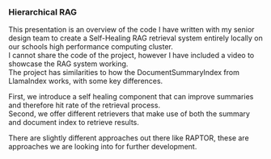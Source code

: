 ### Hierarchical RAG

This presentation is an overview of the code I have written with my senior design team to create a Self-Healing RAG retrieval system entirely locally on our schools high performance computing cluster.    
I cannot share the code of the project, however I have included a video to showcase the RAG system working.   
The project has similarities to how the DocumentSummaryIndex from LlamaIndex works, with some key differences.

First, we introduce a self healing component that can improve summaries and therefore hit rate of the retrieval process.   
Second, we offer different retrievers that make use of both the summary and document index to retrieve results.   

There are slightly different approaches out there like RAPTOR, these are approaches we are looking into for further development.
